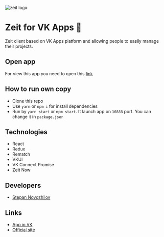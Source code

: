 ![zeit logo](https://assets.zeit.co/image/upload/front/assets/design/white-full-logo.png)
# Zeit for VK Apps 📱
Zeit client based on VK Apps platform and allowing people to easily manage their projects.

## Open app
For view this app you need to open this [link](https://vk.com/app7002197)

## How to run own copy
*   Clone this repo
*   Use `yarn` or `npm i` for install dependencies
*   Run by `yarn start` or `npm start`. It launch app on `10888` port. You can change it in `package.json`

## Technologies
*   React
*   Redux
*   Rematch
*   VKUI
*   VK Connect Promise
*   Zeit Now

## Developers
*   [Stepan Novozhilov](https://vk.me/hit2hat)

## Links
*   [App in VK](https://vk.com/app7002197)
*   [Official site](https://zeit.co)
